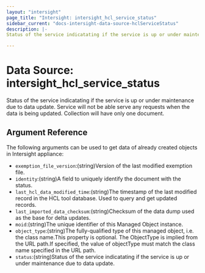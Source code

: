 ```yaml
---
layout: "intersight"
page_title: "Intersight: intersight_hcl_service_status"
sidebar_current: "docs-intersight-data-source-hclServiceStatus"
description: |-
Status of the service indicatating if the service is up or under maintenance due to data update. Service will not be able serve any requests when the data is being updated. Collection will have only one document.

---
```


# Data Source: intersight_hcl_service_status
Status of the service indicatating if the service is up or under maintenance due to data update. Service will not be able serve any requests when the data is being updated. Collection will have only one document.

## Argument Reference
The following arguments can be used to get data of already created objects in Intersight appliance:
* `exemption_file_version`:(string)Version of the last modified exemption file.
* `identity`:(string)A field to uniquely identify the document with the status.
* `last_hcl_data_modified_time`:(string)The timestamp of the last modified record in the HCL tool database. Used to query and get updated records.
* `last_imported_data_checksum`:(string)Checksum of the data dump used as the base for delta updates.
* `moid`:(string)The unique identifier of this Managed Object instance.
* `object_type`:(string)The fully-qualified type of this managed object, i.e. the class name.This property is optional. The ObjectType is implied from the URL path.If specified, the value of objectType must match the class name specified in the URL path.
* `status`:(string)Status of the service indicatating if the service is up or under maintenance due to data update.
